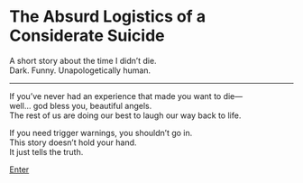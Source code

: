 # The Absurd Logistics of a Considerate Suicide

A short story about the time I didn’t die.  
Dark. Funny. Unapologetically human.

---

If you’ve never had an experience that made you want to die—  
well… god bless you, beautiful angels.  
The rest of us are doing our best to laugh our way back to life.

If you need trigger warnings, you shouldn’t go in.  
This story doesn’t hold your hand.  
It just tells the truth.

[Enter](./absurd-logistics-of-a-considerate-suicide.md)
